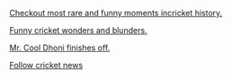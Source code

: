 [Checkout most rare and funny moments incricket history.](https://youtu.be/fzqh6_90akI)

[Funny cricket wonders and blunders.](https://youtu.be/YuyCmOlm0Fc)

[Mr. Cool Dhoni finishes off.](https://youtu.be/wbfv1qOG3WM)

[Follow cricket news](../cricket/cricket.md)
